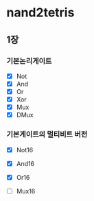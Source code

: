 # nand2tetris

## 1장

### 기본논리게이트
- [x] Not
- [x] And
- [x] Or
- [x] Xor
- [x] Mux
- [x] DMux

### 기본게이트의 멀티비트 버전
- [x] Not16
- [x] And16
- [x] Or16
- [ ] Mux16

